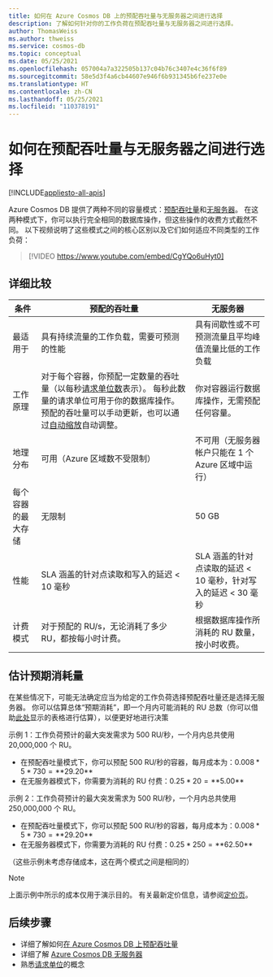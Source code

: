 ```yaml
---
title: 如何在 Azure Cosmos DB 上的预配吞吐量与无服务器之间进行选择
description: 了解如何针对你的工作负荷在预配吞吐量与无服务器之间进行选择。
author: ThomasWeiss
ms.author: thweiss
ms.service: cosmos-db
ms.topic: conceptual
ms.date: 05/25/2021
ms.openlocfilehash: 057004a7a322505b137c04b76c3407e4c36f6f89
ms.sourcegitcommit: 58e5d3f4a6cb44607e946f6b931345b6fe237e0e
ms.translationtype: HT
ms.contentlocale: zh-CN
ms.lasthandoff: 05/25/2021
ms.locfileid: "110378191"
---
```

# <a name="how-to-choose-between-provisioned-throughput-and-serverless"></a>如何在预配吞吐量与无服务器之间进行选择
[!INCLUDE[appliesto-all-apis](includes/appliesto-all-apis.md)]

Azure Cosmos DB 提供了两种不同的容量模式：[预配吞吐量](set-throughput.md)和[无服务器](serverless.md)。 在这两种模式下，你可以执行完全相同的数据库操作，但这些操作的收费方式截然不同。 以下视频说明了这些模式之间的核心区别以及它们如何适应不同类型的工作负荷：

> [!VIDEO https://www.youtube.com/embed/CgYQo6uHyt0]

## <a name="detailed-comparison"></a>详细比较

| 条件 | 预配的吞吐量 | 无服务器 |
| --- | --- | --- |
| 最适用于 | 具有持续流量的工作负载，需要可预测的性能 | 具有间歇性或不可预测流量且平均峰值流量比低的工作负载 |
| 工作原理 | 对于每个容器，你预配一定数量的吞吐量（以每秒[请求单位数](request-units.md)表示）。 每秒此数量的请求单位可用于你的数据库操作。 预配的吞吐量可以手动更新，也可以通过[自动缩放](provision-throughput-autoscale.md)自动调整。 | 你对容器运行数据库操作，无需预配任何容量。 |
| 地理分布 | 可用（Azure 区域数不受限制） | 不可用（无服务器帐户只能在 1 个 Azure 区域中运行） |
| 每个容器的最大存储 | 无限制 | 50 GB |
| 性能 | SLA 涵盖的针对点读取和写入的延迟 < 10 毫秒 | SLA 涵盖的针对点读取的延迟 < 10 毫秒，针对写入的延迟 < 30 毫秒 |
| 计费模式 | 对于预配的 RU/s，无论消耗了多少 RU，都按每小时计费。 | 根据数据库操作所消耗的 RU 数量，按小时收费。 |

## <a name="estimating-your-expected-consumption"></a>估计预期消耗量

在某些情况下，可能无法确定应当为给定的工作负荷选择预配吞吐量还是选择无服务器。 你可以估算总体“预期消耗”，即一个月内可能消耗的 RU 总数（你可以借助[此处](plan-manage-costs.md#estimating-serverless-costs)显示的表格进行估算），以便更好地进行决策

示例 1：工作负荷预计的最大突发需求为 500 RU/秒，一个月内总共使用 20,000,000 个 RU。

- 在预配吞吐量模式下，你可以预配 500 RU/秒的容器，每月成本为：$0.008 * 5 * 730 = **$29.20**
- 在无服务器模式下，你需要为消耗的 RU 付费：$0.25 * 20 = **$5.00**

示例 2：工作负荷预计的最大突发需求为 500 RU/秒，一个月内总共使用 250,000,000 个 RU。

- 在预配吞吐量模式下，你可以预配 500 RU/秒的容器，每月成本为：$0.008 * 5 * 730 = **$29.20**
- 在无服务器模式下，你需要为消耗的 RU 付费：$0.25 * 250 = **$62.50**

（这些示例未考虑存储成本，这在两个模式之间是相同的）

> [!NOTE]
> 上面示例中所示的成本仅用于演示目的。 有关最新定价信息，请参阅[定价页](https://azure.microsoft.com/pricing/details/cosmos-db/)。

## <a name="next-steps"></a>后续步骤

- 详细了解如何[在 Azure Cosmos DB 上预配吞吐量](set-throughput.md)
- 详细了解 [Azure Cosmos DB 无服务器](serverless.md)
- 熟悉[请求单位](request-units.md)的概念
